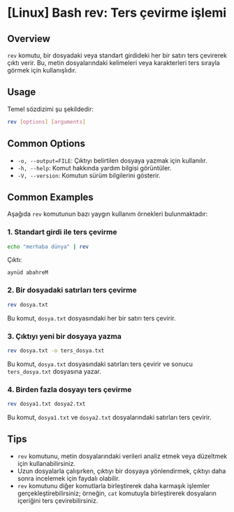 # [Linux] Bash rev: Ters çevirme işlemi

## Overview
`rev` komutu, bir dosyadaki veya standart girdideki her bir satırı ters çevirerek çıktı verir. Bu, metin dosyalarındaki kelimeleri veya karakterleri ters sırayla görmek için kullanışlıdır.

## Usage
Temel sözdizimi şu şekildedir:
```bash
rev [options] [arguments]
```

## Common Options
- `-o, --output=FILE`: Çıktıyı belirtilen dosyaya yazmak için kullanılır.
- `-h, --help`: Komut hakkında yardım bilgisi görüntüler.
- `-V, --version`: Komutun sürüm bilgilerini gösterir.

## Common Examples
Aşağıda `rev` komutunun bazı yaygın kullanım örnekleri bulunmaktadır:

### 1. Standart girdi ile ters çevirme
```bash
echo "merhaba dünya" | rev
```
Çıktı:
```
aynüd abahreM
```

### 2. Bir dosyadaki satırları ters çevirme
```bash
rev dosya.txt
```
Bu komut, `dosya.txt` dosyasındaki her bir satırı ters çevirir.

### 3. Çıktıyı yeni bir dosyaya yazma
```bash
rev dosya.txt -o ters_dosya.txt
```
Bu komut, `dosya.txt` dosyasındaki satırları ters çevirir ve sonucu `ters_dosya.txt` dosyasına yazar.

### 4. Birden fazla dosyayı ters çevirme
```bash
rev dosya1.txt dosya2.txt
```
Bu komut, `dosya1.txt` ve `dosya2.txt` dosyalarındaki satırları ters çevirir.

## Tips
- `rev` komutunu, metin dosyalarındaki verileri analiz etmek veya düzeltmek için kullanabilirsiniz.
- Uzun dosyalarla çalışırken, çıktıyı bir dosyaya yönlendirmek, çıktıyı daha sonra incelemek için faydalı olabilir.
- `rev` komutunu diğer komutlarla birleştirerek daha karmaşık işlemler gerçekleştirebilirsiniz; örneğin, `cat` komutuyla birleştirerek dosyaların içeriğini ters çevirebilirsiniz.